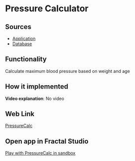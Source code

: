 # Pressure Calculator

## Sources

- [Application](https://github.com/LearnFractal/FractalPlatform/tree/main/FractalPlatform.Examples/Applications/PressureCalc/PressureCalcApplication.cs)
- [Database](https://github.com/LearnFractal/FractalPlatform/tree/main/FractalPlatform.Examples/Databases/PressureCalc)

## Functionality

Calculate maximum blood pressure based on weight and age

## How it implemented

**Video explanation**: No video

## Web Link

[PressureCalc](https://fraplat.tech/jupiter/PressureCalc)

## Open app in Fractal Studio

[Play with PressureCalc in sandbox](https://fraplat.tech/mars/FractalStudio/?tag=PressureCalc+template)


